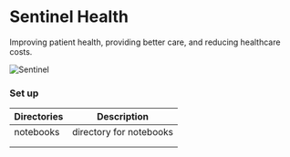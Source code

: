 # Sentinel Health

Improving patient health, providing better care, and reducing healthcare costs.

![Sentinel](statsbomb/projects/sentinel_health/sentinal.jpg)

### Set up

| Directories       | Description           |
| ----------------  |:---------------------:| 
| notebooks         |directory for notebooks|
|                   |                       |
|                   |     |                   
